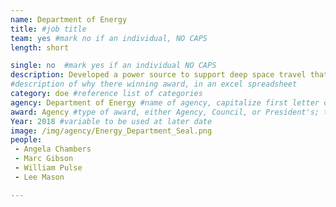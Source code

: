 ```yaml
---
name: Department of Energy
title: #job title
team: yes #mark no if an individual, NO CAPS
length: short

single: no  #mark yes if an individual NO CAPS
description: Developed a power source to support deep space travel that outlasts existing fuel sources. Using stirling technology, this team tested a fuel source that paves the way for future manned missions to Mars and ensures that astronauts have adequate electrical power for long-term missions.
#description of why there winning award, in an excel spreadsheet
category: doe #reference list of categories
agency: Department of Energy #name of agency, capitalize first letter of each name
award: Agency #type of award, either Agency, Council, or President's; this is case sensitive so make sure to match the options listed exactly. This section generates the format of the card
Year: 2018 #variable to be used at later date
image: /img/agency/Energy_Department_Seal.png
people:
 - Angela Chambers
 - Marc Gibson
 - William Pulse
 - Lee Mason

---
```

